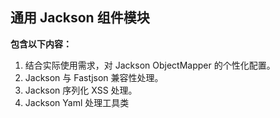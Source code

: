 ## 通用 Jackson 组件模块

**包含以下内容：**
1. 结合实际使用需求，对 Jackson ObjectMapper 的个性化配置。
2. Jackson 与 Fastjson 兼容性处理。
3. Jackson 序列化 XSS 处理。
4. Jackson Yaml 处理工具类